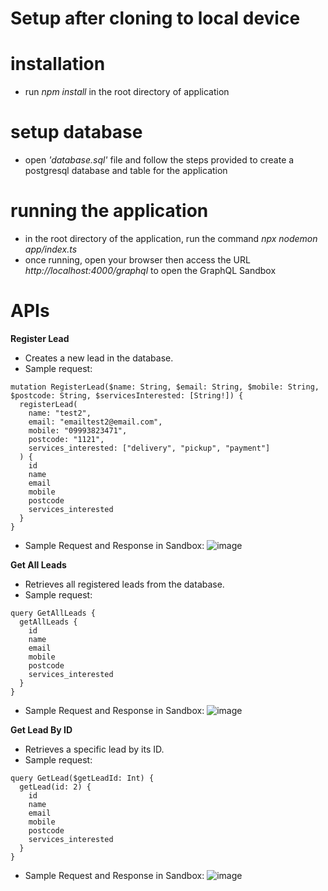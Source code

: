 # Setup after cloning to local device
# installation
- run *npm install* in the root directory of application

 # setup database
 - open *'database.sql'* file and follow the steps provided to create a postgresql database and table for the application

 # running the application
 - in the root directory of the application, run the command *npx nodemon app/index.ts*
 - once running, open your browser then access the URL *http://localhost:4000/graphql* to open the GraphQL Sandbox

# APIs
**Register Lead**
- Creates a new lead in the database.
- Sample request: 

```
mutation RegisterLead($name: String, $email: String, $mobile: String, $postcode: String, $servicesInterested: [String!]) {
  registerLead(
    name: "test2", 
    email: "emailtest2@email.com", 
    mobile: "09993823471", 
    postcode: "1121", 
    services_interested: ["delivery", "pickup", "payment"]
  ) {
    id
    name
    email
    mobile
    postcode
    services_interested
  }
}
```
- Sample Request and Response in Sandbox:
![image](https://github.com/user-attachments/assets/02ffae2b-cfbb-4eb8-8622-33ceb8a39058)


**Get All Leads**
- Retrieves all registered leads from the database.
- Sample request:

```
query GetAllLeads {
  getAllLeads {
    id
    name
    email
    mobile
    postcode
    services_interested
  }
}
```
- Sample Request and Response in Sandbox:
![image](https://github.com/user-attachments/assets/bbb800fa-b782-4172-a689-4a6d0fad34c0)


**Get Lead By ID**
- Retrieves a specific lead by its ID.
- Sample request:

```
query GetLead($getLeadId: Int) {
  getLead(id: 2) {
    id
    name
    email
    mobile
    postcode
    services_interested
  }
}
```
- Sample Request and Response in Sandbox:
![image](https://github.com/user-attachments/assets/c50a3502-cd77-4f4f-a461-5e2fe924185c)

